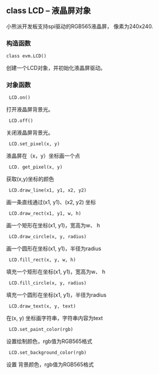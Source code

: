 ## class LCD – 液晶屏对象

小熊派开发板支持spi驱动的RGB565液晶屏， 像素为240x240.

### 构造函数

` class evm.LCD() `

 创建一个LCD对象，并初始化液晶屏驱动。

    
    
### 对象函数

` LCD.on()`

 打开液晶屏背景光。
 
 
` LCD.off()`

关闭液晶屏背景光。
 

` LCD.set_pixel(x, y)`

液晶屏在（x，y）坐标画一个点
 
 
` LCD. get_pixel(x, y)`

获取(x,y)坐标的颜色

 
` LCD.draw_line(x1, y1, x2, y2)`

画一条直线通过(x1, y1)、(x2, y2) 坐标


` LCD.draw_rect(x1, y1, w, h)`

画一个矩形在坐标(x1, y1)，宽高为w、 h


` LCD.draw_circle(x, y, radius)`

画一个圆形在坐标(x1, y1)，半径为radius


` LCD.fill_rect(x, y, w, h)`

填充一个矩形在坐标(x1, y1)，宽高为w、 h


` LCD.fill_circle(x, y, radius)`

填充一个圆形在坐标(x1, y1)，半径为radius


` LCD.draw_text(x, y, text)`

在(x, y) 坐标画字符串，字符串内容为text


` LCD.set_paint_color(rgb)`

设置绘制颜色，rgb值为RGB565格式


` LCD.set_background_color(rgb)`

设置 背景颜色，rgb值为RGB565格式
